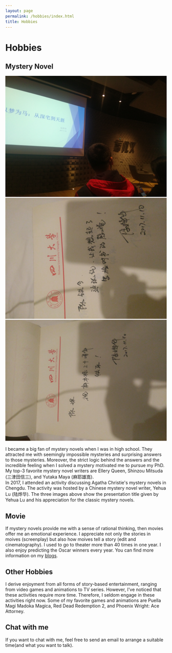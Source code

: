 ```yaml
---
layout: page
permalink: /hobbies/index.html
title: Hobbies
---
```


# Hobbies

## Mystery Novel

<div class="third">
<img src="/images/mn1.jpg">
<img src="/images/mn2.jpg">
<img src="/images/mn3.jpg">
</div>

I became a big fan of mystery novels when I was in high school. They attracted me with seemingly impossible mysteries and surprising answers to those mysteries. Moreover, the strict logic behind the answers and the incredible feeling when I solved a mystery motivated me to pursue my PhD. My top-3 favorite mystery novel writers are Ellery Queen, Shinzou Mitsuda (三津田信三), and Yutaka Maya (麻耶雄嵩).
<br>
In 2017, I attended an activity discussing Agatha Christie's mystery novels in Chengdu. The activity was hosted by a Chinese mystery novel writer, Yehua Lu (陆烨华). The three images above show the presentation title given by Yehua Lu and his appreciation for the classic mystery novels.

<!-- <div class="third">
<img src="/images/prelection1.JPG">
<img src="/images/speech1.JPG">
<img src="/images/speech3.JPG">
</div>
<br>There must be **something truly magical** about standing on stage to give [a fantastic speech], which considerably lifts my spirits and energizes my entire body. If you desire to master a specific knowledge in depth, just give a prelection. If you can explain to others for complete understanding, you are already an expert. I really enjoy the accomplishment of imparting my knowledge to others, so what I strive for is to be **a student's favorite lecturer** at the [best universities in my hometown].

[a fantastic speech]:https://youtu.be/Dzx84KpGNoE
[best universities in my hometown]:https://www.fzu.edu.cn/ -->



## Movie

If mystery novels provide me with a sense of rational thinking, then movies offer me an emotional experience. I appreciate not only the stories in moives (screenplay) but also how moives tell a story (edit and cinematography). I used to go to theater more than 40 times in one year. I also enjoy predicting the Oscar winners every year. You can find more information on my [blogs](https://tiejin98.github.io/blogs/).


## Other Hobbies

I derive enjoyment from all forms of story-based entertainment, ranging from video games and animations to TV series. However, I've noticed that these activities require more time. Therefore, I seldom engage in these activities right now. Some of my favorite games and animations are Puella Magi Madoka Magica, Red Dead Redemption 2, and Phoenix Wright: Ace Attorney.


## Chat with me
If you want to chat with me, feel free to send an email to arrange a suitable time(and what you want to talk).

<!-- **Jan 2023:** I have set up the [online-coffee-time](https://calendly.com/lancecai/meet-with-lance) (Inspired by **[Shangzhe Wu](https://elliottwu.com/)**). Welcome to chat with me!

<!-- Calendly inline widget begin -->
<!-- 
<div class="calendly-inline-widget" data-url="https://calendly.com/lancecai/meet-with-lance" style="min-width:320px;height:630px;"></div>
<script type="text/javascript" src="https://assets.calendly.com/assets/external/widget.js" async></script>
Calendly inline widget end -->

